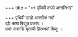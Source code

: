 +++
title = "०१ पृथिवी दण्डो अन्तरिक्षम्"

+++
पृथिवी दण्डो अन्तरिक्षं गर्भो  
द्यौः कशा विद्युत् प्रकशः ।  
मधोः कशासि घृताची हिरण्ययो बिन्दुः ॥